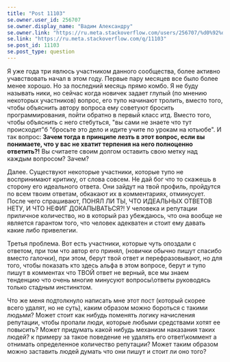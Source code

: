 ```yaml
---
title: "Post 11103"
se.owner.user_id: 256707
se.owner.display_name: "Вадим Александру"
se.owner.link: "https://ru.meta.stackoverflow.com/users/256707/%d0%92%d0%b0%d0%b4%d0%b8%d0%bc-%d0%90%d0%bb%d0%b5%d0%ba%d1%81%d0%b0%d0%bd%d0%b4%d1%80%d1%83"
se.link: "https://ru.meta.stackoverflow.com/q/11103"
se.post_id: 11103
se.post_type: question
---
```

<p>Я уже года три явлюсь участником данного сообщества, более активно учавствовать начал в этом году. Первые пару месяцев все было более менее хорошо. Но за последний месяць прямо комбо. Я не буду называть ники, но сейчас когда новичек задает глупый (по мнению некоторых участников) вопрос, его тупо начинают тролить, вместо того, чтобы объяснить автору вопроса ему советуют бросить программирования, пойти обратно в первый класс итд. Вместо того, чтобы объяснить с него стебуться, &quot;вы сами не знаете что тут происходит&quot;б &quot;бросьте это дело и идите учите по урокам на ютьюбе&quot;. И так вопрос: <strong>Зачем тогда в принципе лезть в этот вопрос, если вы понимаете, что у вас не хватит терпения на него полноценно ответить?!</strong> Вы считаете своим долгом оставить свою метку над каждым вопросом? Зачем?</p>
<p>Далее. Существуют некоторые участники, которые тупо не воспринимают критику, от слова совсем. Не дай бог что то скажешь в сторону его идеального ответа. Они зайдут на твой профиль, пройдутся по всем твоим ответам, обкакают их в комментариях, отминусует. После чего спрашивают, ПОНЯЛ ЛИ ТЫ, ЧТО ИДЕАЛЬНЫХ ОТВЕТОВ НЕТУ, И ЧТО НЕФИГ ДОКАПЫВАТЬСЯ?! У человека и репутации приличное количество, но в который раз убеждаюсь, что она вообще не является гарантом того, что человек адекватен и стоит ему давать какие либо привелегии.</p>
<p>Третья проблема. Вот есть участники, которые чуть опоздали с ответом, при том что автор его принял, (новички обычно пишут спасибо вместо галочки), при этом, берут твой ответ и перефразовывают, но для того, чтобы показать кто здесь альфа в этом вопросе, берут и тупо пишут в комментах что ТВОЙ ответ не верный, все мы знаем тенденцию что очень многие минусуют вопросы\ответы руководясь только стадным инстинктом.</p>
<p>Что же меня подтолкнуло написать мне этот пост (который скорее всего удалят, но не суть), каким образом можно бороться с такими людьми? Может стоит как нибудь поменять логику начисления репутации, чтобы пропали люди, которые любыми средствами хотят ее повысить? Может придумать какой нибудь механизм наказания таких людей? к примеру за такое поведение не удалять его ответ\коммент а отнимать определенное количество репутации? Может таким образом можно заставить людей думать что они пишут и стоит ли оно того?</p>
